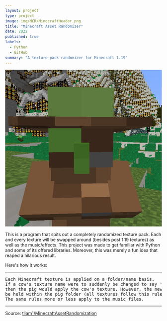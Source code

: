 ```yaml
---
layout: project
type: project
image: img/MCR/MinecraftHeader.png
title: "Minecraft Asset Randomizer"
date: 2022
published: true
labels:
  - Python
  - GitHub
summary: "A texture pack randomizer for Minecraft 1.19"
---
```


<img class="img-fluid" src="../img/MCR/MinecraftHeader.png">

This is a program that spits out a completely randomized texture pack. Each and every texture will be swapped around (besides post 1.19 textures) as well as the music/effects. This project was made to get familiar with Python and some of its offered libraries. Moreover, this was merely a fun idea that reaped a hilarious result. 

Here's how it works:

<hr>

<pre>
Each Minecraft texture is applied on a folder/name basis. 
If a cow's texture name were to suddenly be changed to say 'pig_front', 
then the pig would apply the cow's texture. However, the new pig texture must 
be held within the pig folder (all textures follow this rule). 
The same rules more or less apply to the music files.
</pre>

<hr>

Source: <a href="https://github.com/tliam1/MinecraftAssetRandomization"><i class="large github icon "></i>tliam1/MinecraftAssetRandomization</a>

